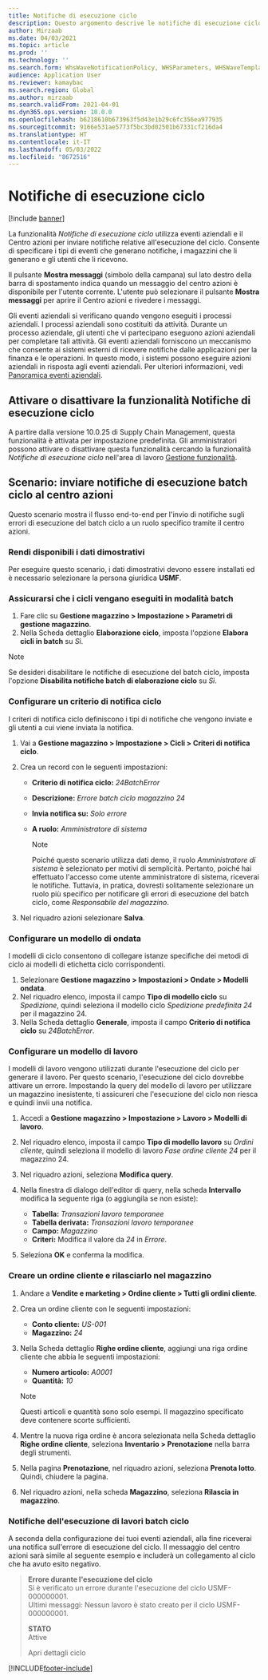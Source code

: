 ```yaml
---
title: Notifiche di esecuzione ciclo
description: Questo argomento descrive le notifiche di esecuzione ciclo e spiega come configurarle.
author: Mirzaab
ms.date: 04/03/2021
ms.topic: article
ms.prod: ''
ms.technology: ''
ms.search.form: WhsWaveNotificationPolicy, WHSParameters, WHSWaveTemplateTable, BusinessEventsWorkspace
audience: Application User
ms.reviewer: kamaybac
ms.search.region: Global
ms.author: mirzaab
ms.search.validFrom: 2021-04-01
ms.dyn365.ops.version: 10.0.0
ms.openlocfilehash: b6218610b673963f5d43e1b29c6fc356ea977935
ms.sourcegitcommit: 9166e531ae5773f5bc3bd02501b67331cf216da4
ms.translationtype: HT
ms.contentlocale: it-IT
ms.lasthandoff: 05/03/2022
ms.locfileid: "8672516"
---
```

# <a name="wave-execution-notifications"></a>Notifiche di esecuzione ciclo

[!include [banner](../includes/banner.md)]

La funzionalità *Notifiche di esecuzione ciclo* utilizza eventi aziendali e il Centro azioni per inviare notifiche relative all'esecuzione del ciclo. Consente di specificare i tipi di eventi che generano notifiche, i magazzini che li generano e gli utenti che li ricevono.

Il pulsante **Mostra messaggi** (simbolo della campana) sul lato destro della barra di spostamento indica quando un messaggio del centro azioni è disponibile per l'utente corrente. L'utente può selezionare il pulsante **Mostra messaggi** per aprire il Centro azioni e rivedere i messaggi.

Gli eventi aziendali si verificano quando vengono eseguiti i processi aziendali. I processi aziendali sono costituiti da attività. Durante un processo aziendale, gli utenti che vi partecipano eseguono azioni aziendali per completare tali attività. Gli eventi aziendali forniscono un meccanismo che consente ai sistemi esterni di ricevere notifiche dalle applicazioni per la finanza e le operazioni. In questo modo, i sistemi possono eseguire azioni aziendali in risposta agli eventi aziendali. Per ulteriori informazioni, vedi [Panoramica eventi aziendali](../../fin-ops-core/dev-itpro/business-events/home-page.md).

## <a name="turn-the-wave-execution-notifications-feature-on-or-off"></a>Attivare o disattivare la funzionalità Notifiche di esecuzione ciclo

A partire dalla versione 10.0.25 di Supply Chain Management, questa funzionalità è attivata per impostazione predefinita. Gli amministratori possono attivare o disattivare questa funzionalità cercando la funzionalità *Notifiche di esecuzione ciclo* nell'area di lavoro [Gestione funzionalità](../../fin-ops-core/fin-ops/get-started/feature-management/feature-management-overview.md).

## <a name="scenario-send-wave-batch-execution-notifications-to-the-action-center"></a>Scenario: inviare notifiche di esecuzione batch ciclo al centro azioni

Questo scenario mostra il flusso end-to-end per l'invio di notifiche sugli errori di esecuzione del batch ciclo a un ruolo specifico tramite il centro azioni.

### <a name="make-demo-data-available"></a>Rendi disponibili i dati dimostrativi

Per eseguire questo scenario, i dati dimostrativi devono essere installati ed è necessario selezionare la persona giuridica **USMF**.

### <a name="make-sure-that-waves-are-run-in-batch-mode"></a>Assicurarsi che i cicli vengano eseguiti in modalità batch

1. Fare clic su **Gestione magazzino \> Impostazione \> Parametri di gestione magazzino**.
1. Nella Scheda dettaglio **Elaborazione ciclo**, imposta l'opzione **Elabora cicli in batch** su *Sì*.

> [!NOTE]
> Se desideri disabilitare le notifiche di esecuzione del batch ciclo, imposta l'opzione **Disabilita notifiche batch di elaborazione ciclo** su *Sì*.

### <a name="configure-a-wave-notification-policy"></a>Configurare un criterio di notifica ciclo

I criteri di notifica ciclo definiscono i tipi di notifiche che vengono inviate e gli utenti a cui viene inviata la notifica.

1. Vai a **Gestione magazzino \> Impostazione \> Cicli \> Criteri di notifica ciclo**.
1. Crea un record con le seguenti impostazioni:

    - **Criterio di notifica ciclo:** *24BatchError*
    - **Descrizione:** *Errore batch ciclo magazzino 24*
    - **Invia notifica su:** *Solo errore*
    - **A ruolo:** *Amministratore di sistema*

        > [!NOTE]
        > Poiché questo scenario utilizza dati demo, il ruolo *Amministratore di sistema* è selezionato per motivi di semplicità. Pertanto, poiché hai effettuato l'accesso come utente amministratore di sistema, riceverai le notifiche. Tuttavia, in pratica, dovresti solitamente selezionare un ruolo più specifico per notificare gli errori di esecuzione del batch ciclo, come *Responsabile del magazzino*.

1. Nel riquadro azioni selezionare **Salva**.

### <a name="configure-a-wave-template"></a>Configurare un modello di ondata

I modelli di ciclo consentono di collegare istanze specifiche dei metodi di ciclo ai modelli di etichetta ciclo corrispondenti.

1. Selezionare **Gestione magazzino \> Impostazioni \> Ondate \> Modelli ondata**.
1. Nel riquadro elenco, imposta il campo **Tipo di modello ciclo** su *Spedizione*, quindi seleziona il modello ciclo *Spedizione predefinita 24* per il magazzino 24.
1. Nella Scheda dettaglio **Generale**, imposta il campo **Criterio di notifica ciclo** su *24BatchError*.

### <a name="configure-a-work-template"></a>Configurare un modello di lavoro

I modelli di lavoro vengono utilizzati durante l'esecuzione del ciclo per generare il lavoro. Per questo scenario, l'esecuzione del ciclo dovrebbe attivare un errore. Impostando la query del modello di lavoro per utilizzare un magazzino inesistente, ti assicureri che l'esecuzione del ciclo non riesca e quindi invii una notifica.

1. Accedi a **Gestione magazzino \> Impostazione \> Lavoro \> Modelli di lavoro**.
1. Nel riquadro elenco, imposta il campo **Tipo di modello lavoro** su *Ordini cliente*, quindi seleziona il modello di lavoro *Fase ordine cliente 24* per il magazzino 24.
1. Nel riquadro azioni, seleziona **Modifica query**.
1. Nella finestra di dialogo dell'editor di query, nella scheda **Intervallo** modifica la seguente riga (o aggiungila se non esiste):

    - **Tabella:** *Transazioni lavoro temporanee*
    - **Tabella derivata:** *Transazioni lavoro temporanee*
    - **Campo:** *Magazzino*
    - **Criteri:** Modifica il valore da *24* in *Errore*.

1. Seleziona **OK** e conferma la modifica.

### <a name="create-a-sales-order-and-release-it-to-the-warehouse"></a>Creare un ordine cliente e rilasciarlo nel magazzino

1. Andare a **Vendite e marketing \> Ordine cliente \> Tutti gli ordini cliente**.
1. Crea un ordine cliente con le seguenti impostazioni:

    - **Conto cliente:** *US-001*
    - **Magazzino:** *24*

1. Nella Scheda dettaglio **Righe ordine cliente**, aggiungi una riga ordine cliente che abbia le seguenti impostazioni:

    - **Numero articolo:** *A0001*
    - **Quantità:** *10*

    > [!NOTE]
    > Questi articoli e quantità sono solo esempi. Il magazzino specificato deve contenere scorte sufficienti.

1. Mentre la nuova riga ordine è ancora selezionata nella Scheda dettaglio **Righe ordine cliente**, seleziona **Inventario \> Prenotazione** nella barra degli strumenti.
1. Nella pagina **Prenotazione**, nel riquadro azioni, seleziona **Prenota lotto**. Quindi, chiudere la pagina.
1. Nel riquadro azioni, nella scheda **Magazzino**, seleziona **Rilascia in magazzino**.

### <a name="notifications-from-wave-batch-job-execution"></a>Notifiche dell'esecuzione di lavori batch ciclo

A seconda della configurazione dei tuoi eventi aziendali, alla fine riceverai una notifica sull'errore di esecuzione del ciclo. Il messaggio del centro azioni sarà simile al seguente esempio e includerà un collegamento al ciclo che ha avuto esito negativo.

> **Errore durante l'esecuzione del ciclo**  
> Si è verificato un errore durante l'esecuzione del ciclo USMF-000000001.  
> Ultimi messaggi: Nessun lavoro è stato creato per il ciclo USMF-000000001.
>
> **STATO**  
> Attive
>
> Apri dettagli ciclo

[!INCLUDE[footer-include](../../includes/footer-banner.md)]
